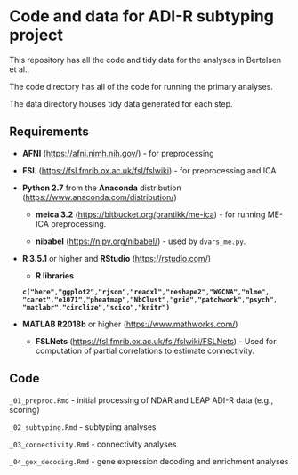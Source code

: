# Code and data for ADI-R subtyping project

This repository has all the code and tidy data for the analyses in Bertelsen et al.,

The code directory has all of the code for running the primary analyses.

The data directory houses tidy data generated for each step.

## Requirements

* **AFNI** (https://afni.nimh.nih.gov/) - for preprocessing

* **FSL** (https://fsl.fmrib.ox.ac.uk/fsl/fslwiki) - for preprocessing and ICA


* **Python 2.7** from the **Anaconda** distribution (https://www.anaconda.com/distribution/)

  + **meica 3.2** (https://bitbucket.org/prantikk/me-ica) - for running ME-ICA preprocessing.

  + **nibabel** (https://nipy.org/nibabel/) - used by `dvars_me.py`.


* **R 3.5.1** or higher and **RStudio** (https://rstudio.com/)

  + **R libraries**

  **```c("here","ggplot2","rjson","readxl","reshape2","WGCNA","nlme",
  "caret","e1071","pheatmap","NbClust","grid","patchwork","psych",
  "matlabr","circlize","scico","knitr")```**


* **MATLAB R2018b** or higher (https://www.mathworks.com/)

  + **FSLNets** (https://fsl.fmrib.ox.ac.uk/fsl/fslwiki/FSLNets) - Used for computation of partial correlations to estimate connectivity.

## Code

`_01_preproc.Rmd` - initial processing of NDAR and LEAP ADI-R data (e.g., scoring)

`_02_subtyping.Rmd` - subtyping analyses

`_03_connectivity.Rmd` - connectivity analyses

`_04_gex_decoding.Rmd` - gene expression decoding and enrichment analyses
